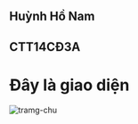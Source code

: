 ## Huỳnh Hồ Nam
## CTT14CĐ3A
# Đây là giao diện
![tramg-chu](https://i.postimg.cc/vTKnbJN7/trangchu.png)
